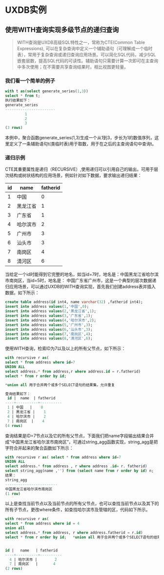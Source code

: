 # UXDB实例

## 使用WITH查询实现多级节点的递归查询

> WITH查询是UXDB高级SQL特性之一，常称为CTE(Common Table Expressions), 可以在复杂查询中定义一个辅助语句（可理解成一个临时表），常用于复杂查询或递归查询应用场景。可以简化SQL代码，减少SQL嵌套层数，提高SQL代码的可读性。辅助语句只需要计算一次即可在主查询中多次使用；在不需要共享查询结果时，相比视图更轻量。

### 我们看一个简单的例子

```sql
with t as(select generate_series(1,3)) 
select * from t; 
执行结果如下：
generate_series 
-----------------------
         1
         2
         3
(3 rows) 
```

本例中，聚合函数generate_series(1,3)生成一个从1到3，步长为1的数值序列，这里定义了一条辅助语句t(类临时表)用于取数，用于在之后的主查询语句中查询t。

### 递归示例

CTE其重要属性是递归（RECURSIVE）,使用递归可以引用自己的输出，可用于层次结构或树状结构的应用场景，例如针对如下数据，要求输出递归结果：

| id   | name     | fatherid |
| ---- | -------- | -------- |
| 1    | 中国     | 0        |
| 2    | 黑龙江省 | 1        |
| 3    | 广东省   | 1        |
| 4    | 哈尔滨市 | 2        |
| 5    | 广州市   | 3        |
| 6    | 汕头市   | 3        |
| 7    | 南岗区   | 4        |
| 8    | 清河区   | 6        |

当给定一个id时能得到它完整的地名，如当id=7时，地名是：中国黑龙江省哈尔滨市南岗区，当id=5时，地名是： 中国广东省广州市，这是一个典型的层次数据递归应用场景，可以通过UXDB的WITH查询实现，首先我们创建address表并插入数据，如下所示：

```sql
create table address(id int4, name varchar(32) ,fatherid int4); 
insert into address values(1,'中国',0); 
insert into address values(2,'黑龙江省',1); 
insert into address values(3,'广东省',1); 
insert into address values(4,'哈尔滨市',2); 
insert into address values(5,'广州市',3); 
insert into address values(6,'汕头市',3); 
insert into address values(7,'南岗区',4);
insert into address values(8,'清河区',6);
```

使用WITH查询，检索ID为7以及以上的所有父节点，如下所示：

```sql
with recursive r as( 
select * from address where id=7 
UNION ALL 
select address.* from address,r where address.id = r.fatherid)
select * from r order by id; 

*union all 用于合并两个或多个SELECT语句的结果集，允许重复
```

```sql
查询结果如下：
 id |  name  | fatherid 
----+----------+----------
 1 | 中国   |    0
 2 | 黑龙江省 |    1
 4 | 哈尔滨市 |    2
 7 | 南岗区  |    4
(4 rows)
```

查询结果是ID=7节点以及它的所有父节点，下面我们把name字段输出结果合并成“中国黑龙江省哈尔滨市南岗区”，可通过string_agg函数实现，string_agg是把字符合并起来的聚合函数如下所示：

```sql
with recursive r as( select * from address where id=7 
UNION ALL 
select address.* from address , r where address .id= r. fatherid)
select string_agg(name ,'') from (select name from r order by id) n; 
结果：
string_agg
------------------------
中国黑龙江省哈尔滨市南岗区
(1 row)
```

以上是查找当前节点以及当前节点的所有父节点，也可以查找当前节点以及其下的所有子节点，更改where条件，如查找哈尔滨市及管辖的区，代码如下所示。

```sql
with recursive r as( 
select * from address where id = 4 
union all 
select address.* from address, r where address.fatherid = r.id)
select * from r order by id;   *union all 用于合并两个或多个SELECT语句的结果集，允许重复


id |   name   | fatherid 
----+----------+----------
  4 | 哈尔滨市 |        2
  7 | 南岗区   |       4
(2 rows)

```